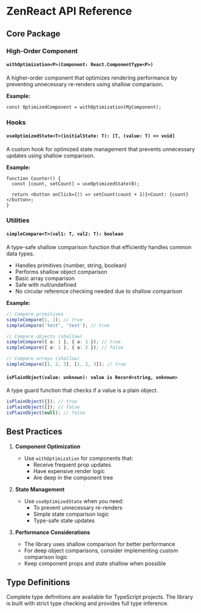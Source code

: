 # ZenReact API Reference

## Core Package

### High-Order Component

#### `withOptimization<P>(Component: React.ComponentType<P>)`

A higher-order component that optimizes rendering performance by preventing unnecessary re-renders using shallow comparison.

**Example:**

```tsx
const OptimizedComponent = withOptimization(MyComponent);
```

### Hooks

#### `useOptimizedState<T>(initialState: T): [T, (value: T) => void]`

A custom hook for optimized state management that prevents unnecessary updates using shallow comparison.

**Example:**

```tsx
function Counter() {
  const [count, setCount] = useOptimizedState(0);

  return <button onClick={() => setCount(count + 1)}>Count: {count}</button>;
}
```

### Utilities

#### `simpleCompare<T>(val1: T, val2: T): boolean`

A type-safe shallow comparison function that efficiently handles common data types.

- Handles primitives (number, string, boolean)
- Performs shallow object comparison
- Basic array comparison
- Safe with null/undefined
- No circular reference checking needed due to shallow comparison

**Example:**

```typescript
// Compare primitives
simpleCompare(1, 1); // true
simpleCompare('test', 'test'); // true

// Compare objects (shallow)
simpleCompare({ a: 1 }, { a: 1 }); // true
simpleCompare({ a: 1 }, { a: 2 }); // false

// Compare arrays (shallow)
simpleCompare([1, 2, 3], [1, 2, 3]); // true
```

#### `isPlainObject(value: unknown): value is Record<string, unknown>`

A type guard function that checks if a value is a plain object.

```typescript
isPlainObject({}); // true
isPlainObject([]); // false
isPlainObject(null); // false
```

## Best Practices

1. **Component Optimization**

   - Use `withOptimization` for components that:
     - Receive frequent prop updates
     - Have expensive render logic
     - Are deep in the component tree

2. **State Management**

   - Use `useOptimizedState` when you need:
     - To prevent unnecessary re-renders
     - Simple state comparison logic
     - Type-safe state updates

3. **Performance Considerations**
   - The library uses shallow comparison for better performance
   - For deep object comparisons, consider implementing custom comparison logic
   - Keep component props and state shallow when possible

## Type Definitions

Complete type definitions are available for TypeScript projects. The library is built with strict type checking and provides full type inference.
